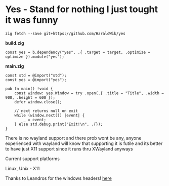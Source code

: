 # Yes - Stand for nothing I just tought it was funny

```
zig fetch --save git+https://github.com/HaraldWik/yes
```

**build.zig**
```
const yes = b.dependency("yes", .{ .target = target, .optimize = optimize }).module("yes");
```

**main.zig**
```
const std = @import("std");
const yes = @import("yes");

pub fn main() !void {
    const window: yes.Window = try .open(.{ .title = "Title", .width = 900, .height = 600 });
    defer window.close();

    // next returns null on exit
    while (window.next()) |event| {
        _ = event;
    } else std.debug.print("Exit!\n", .{});
}

```

There is no wayland support and there prob wont be any, anyone experienced with wayland will know that supporting it is futile and its better to have just X11 support since it runs thru XWayland anyways

Current support platforms

Linux, Unix - X11 

Thanks to 
Leandros for the windows headers! [here](https://github.com/Leandros/WindowsHModular/)
